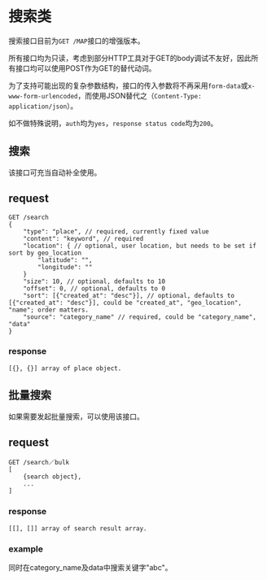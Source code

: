 # 搜索类

搜索接口目前为`GET /MAP`接口的增强版本。

所有接口均为只读，考虑到部分HTTP工具对于GET的body调试不友好，因此所有接口均可以使用POST作为GET的替代动词。

为了支持可能出现的复杂参数结构，接口的传入参数将不再采用`form-data`或`x-www-form-urlencoded`，而使用JSON替代之（`Content-Type: application/json`）。

如不做特殊说明，`auth`均为`yes`，`response status code`均为`200`。

## 搜索

该接口可充当自动补全使用。

## request

	GET /search
	{
		"type": "place", // required, currently fixed value
		"content": "keyword", // required
		"location": { // optional, user location, but needs to be set if sort by geo_location
			"latitude": "",
			"longitude": ""
		}
		"size": 10, // optional, defaults to 10
		"offset": 0, // optional, defaults to 0
		"sort": [{"created_at": "desc"}], // optional, defaults to [{"created_at": "desc"}], could be "created_at", "geo_location", "name"; order matters.
		"source": "category_name" // required, could be "category_name", "data"
	}

### response

	[{}, {}] array of place object.

## 批量搜索

如果需要发起批量搜索，可以使用该接口。

## request

	GET /search／bulk
	[
		{search object},
		...
	]

### response

	[[], []] array of search result array.

### example

同时在category_name及data中搜索关键字"abc"。
